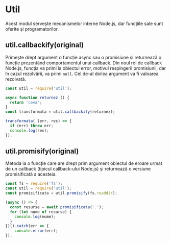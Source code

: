 # Util

Acest modul servește mecanismelor interne Node.js, dar funcțiile sale sunt oferite și programatorilor.

## util.callbackify(original)

Primește drept argument o funcție async sau o promisiune și returnează o funcție prezentând comportamentul unui callback. Din noul rol de callback Node.js, funcția va primi la obiectul error, motivul respingerii promisiunii, dar în cazul rezolvării, va primi `null`. Cel de-al doilea argument va fi valoarea rezolvată.

```javascript
const util = require('util');

async function returnez () {
  return 'ceva';
}
const transformata = util.callbackify(returnez);

transformata( (err, res) => {
  if (err) throw err;
  console.log(res);
});
```

## util.promisify(original)

Metoda ia o funcție care are drept prim argument obiectul de eroare urmat de un callback (tipicul callback-ului Node.js) și returnează o versiune promisificată a acesteia.

```javascript
const fs = require('fs');
const util = require('util');
const promisificata = util.promisify(fs.readdir);

(async () => {
  const resurse = await promisificata('.');
  for (let nume of resurse) {
    console.log(nume);
  }
})().catch(err => { 
    console.error(err); 
});
```
